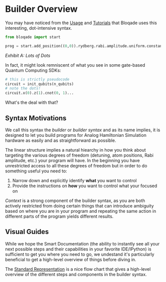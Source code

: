 # Builder Overview

You may have noticed from the [Usage](../getting_started/philosophy.md) and [Tutorials](https://queracomputing.github.io/bloqade-python-examples/latest/)
that Bloqade uses this interesting, dot-intensive syntax.

```python
from bloqade import start

prog = start.add_position((0,0)).rydberg.rabi.amplitude.uniform.constant(1,1)
```
*Exhibit A: Lots of Dots*

In fact, it might look remniscent of what you see in some gate-based Quantum Computing SDKs:

```python
# this is strictly pseudocode
circuit = init_qubits(n_qubits)
# note the dots!
circuit.x(0).z(1).cnot(0, 1)...
```

What's the deal with that? 

## Syntax Motivations

We call this syntax the *builder* or *builder syntax* and as its name implies, it is designed to let you build programs for Analog Hamiltonian Simulation hardware as easily and as straightforward as possible.

The linear structure implies a natural hiearchy in how you think about targeting the various degrees of freedom (detuning, atom positions, Rabi amplitude, etc.) your program will have. In the beginning you have unrestricted access to all these degrees of freedom but in order to do something useful you need to:

1. Narrow down and explicitly identify **what** you want to control
2. Provide the instructions on **how** you want to control what your focused on

*Context* is a strong component of the builder syntax, as you are both actively restricted from doing certain things that can introduce ambiguity based on where you are in your program and repeating the same action in different parts of the program yields different results.

## Visual Guides

While we hope the Smart Documentation (the ability to instantly see all your next possible steps and their capabilities in your favorite IDE/IPython) is sufficient to get you where you need to go, we undestand it's particularly beneficial to get a high-level overview of things before diving in.

The [Standard Representation](standard.md) is a nice flow chart that gives a high-level overview of the different steps and components in the builder syntax.